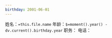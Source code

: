 ```yaml
---
birthday: 2001-06-01
---
```


姓名：`=this.file.name`
年龄：`$=moment().year() - dv.current().birthday.year`
职务：
电话：